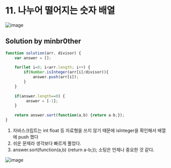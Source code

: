# 11. 나누어 떨어지는 숫자 배열 

![image](https://user-images.githubusercontent.com/24728385/106018270-ad49f200-6104-11eb-9745-29eac8826313.png)

## Solution by minbr0ther

```js
function solution(arr, divisor) {
    var answer = [];
    
    for(let i=0; i<arr.length; i++) {
        if(Number.isInteger(arr[i]/divisor)){
            answer.push(arr[i]);
        }
    }
    
    if(answer.length==0) {
         answer = [-1];
    }
    
    return answer.sort(function(a,b) {return a-b;});
}
```

1. 자바스크립트는 int float 등 자료형을 쓰지 않기 때문에 isInteger을 확인해서 배열에 push 했다 
2. 쉬운 문제라 생각보다 빠르게 풀었다.
3. answer.sort(function(a,b) {return a-b;}); 소팅은 언제나 중요한 것 같다.



![image](https://user-images.githubusercontent.com/24728385/106360599-a5848a80-635c-11eb-810e-dcf288aaa9d4.png)

